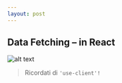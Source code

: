 ```yaml
---
layout: post
---
```


## Data Fetching – in React

![alt text](./images/gallery2.png)

> Ricordati di `'use-client'!`